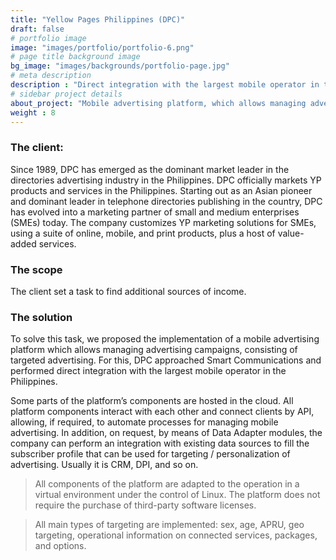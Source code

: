 ```yaml
---
title: "Yellow Pages Philippines (DPC)"
draft: false
# portfolio image
image: "images/portfolio/portfolio-6.png"
# page title background image
bg_image: "images/backgrounds/portfolio-page.jpg"
# meta description
description : "Direct integration with the largest mobile operator in the Philippine"
# sidebar project details
about_project: "Mobile advertising platform, which allows managing advertising campaigns, consisting of targeted advertising"
weight : 8
---
```


### The client:

Since 1989, DPC has emerged as the dominant market leader in the directories advertising industry in the Philippines. DPC officially markets YP products and services in the Philippines. Starting out as an Asian pioneer and dominant leader in telephone directories publishing in the country, DPC has evolved into a marketing partner of small and medium enterprises (SMEs) today. The company customizes YP marketing solutions for SMEs, using a suite of online, mobile, and print products, plus a host of value-added services.

### The scope

The client set a task to find additional sources of income.

### The solution

To solve this task, we proposed the implementation of a mobile advertising platform which allows managing advertising campaigns, consisting of targeted advertising. For this, DPC approached Smart Communications and performed direct integration with the largest mobile operator in the Philippines.

Some parts of the platform’s components are hosted in the cloud. All platform components interact with each other and connect clients by API, allowing, if required, to automate processes for managing mobile advertising. In addition, on request, by means of Data Adapter modules, the company can perform an integration with existing data sources to fill the subscriber profile that can be used for targeting / personalization of advertising. Usually it is CRM, DPI, and so on.

> All components of the platform are adapted to the operation in a virtual environment under the control of Linux. The platform does not require the purchase of third-party software licenses.

> All main types of targeting are implemented: sex, age, APRU, geo targeting, operational information on connected services, packages, and options.